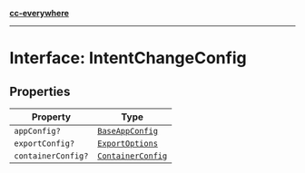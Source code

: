 [**cc-everywhere**](../../../../../index.md)

***

# Interface: IntentChangeConfig

## Properties

| Property | Type |
| ------ | ------ |
| `appConfig?` | [`BaseAppConfig`](../../design-config-types/interfaces/base-app-config.md) |
| `exportConfig?` | [`ExportOptions`](../../export-config-types/type-aliases/export-options.md) |
| `containerConfig?` | [`ContainerConfig`](../../container-config-types/type-aliases/container-config.md) |
